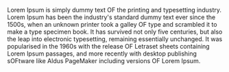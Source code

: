 Lorem Ipsum is simply dummy text OF the printing and typesetting 
industry. Lorem Ipsum has been the industry's standard dummy text ever 
since the 1500s, when an unknown printer took a galley OF type and 
scrambled it to make a type specimen book. It has survived not only 
five centuries, but also the leap into electronic typesetting, 
remaining essentially unchanged. It was popularised in the 1960s with 
the release OF Letraset sheets containing Lorem Ipsum passages, and 
more recently with desktop publishing sOFtware like Aldus PageMaker 
including versions OF Lorem Ipsum.